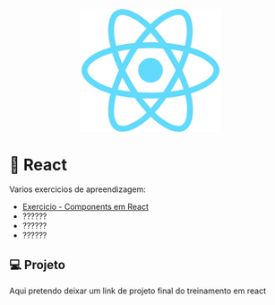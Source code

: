 <p align="center">
  <img alt="logo-react" src="./react.png" width="50%">
</p>

# 🚀 React

Varios exercicios de apreendizagem:

- [Exercicio - Components em React](./components-react)
- ??????
- ??????
- ??????

## 💻 Projeto

Aqui pretendo deixar um link de projeto final do treinamento em react
